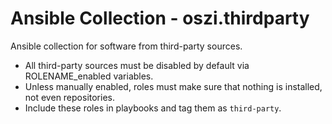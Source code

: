 # Ansible Collection - oszi.thirdparty

Ansible collection for software from third-party sources.

* All third-party sources must be disabled by default via ROLENAME_enabled variables.
* Unless manually enabled, roles must make sure that nothing is installed, not even repositories.
* Include these roles in playbooks and tag them as `third-party`.

